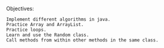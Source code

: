 Objectives:

    Implement different algorithms in java.
    Practice Array and ArrayList.
    Practice loops.
    Learn and use the Random class.
    Call methods from within other methods in the same class.